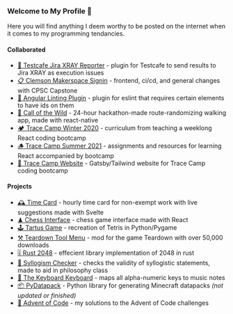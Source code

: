 ### Welcome to My Profile 🦎

Here you will find anything I deem worthy to be posted on the internet when it comes to my programming tendancies.

#### Collaborated

- [🧾 Testcafe Jira XRAY Reporter](https://github.com/Mjtlittle/testcafe-reporter-atc-spec) - plugin for Testcafe to send results to Jira XRAY as execution issues
- [📋 Clemson Makerspace Signin](https://github.com/clemsonMakerspace/unified-makerspace) - frontend, ci/cd, and general changes with CPSC Capstone
- [🧺 Angular Linting Plugin](https://github.com/Mjtlittle/eslint-plugin-clean-testing) - plugin for eslint that requires certain elements to have ids on them
- [🌲 Call of the Wild](https://github.com/Mjtlittle/Call-of-the-Wild) - 24-hour hackathon-made route-randomizing walking app, made with react-native
- [🏕 Trace Camp Winter 2020](https://github.com/jlarmstrongiv/tracecamp-winter-2020) - curriculum from teaching a weeklong React coding bootcamp
- [🪵 Trace Camp Summer 2021](https://github.com/ClemsonTRACE/tracecamp-summer-2021) - assignments and resources for learning React accompanied by bootcamp
- [📌 Trace Camp Website](https://github.com/bekkblando/tracecamp) - Gatsby/Tailwind website for Trace Camp coding bootcamp

#### Projects

- [🕰️ Time Card](https://mjtlittle.github.io/time-card/) - hourly time card for non-exempt work with live suggestions made with Svelte
- [♟ Chess Interface](https://mjtlittle.github.io/react-chess/) - chess game interface made with React
- [🕹 Tartus Game](https://github.com/Mjtlittle/Tartus-Game) - recreation of Tetris in Python/Pygame
- [⚒ Teardown Tool Menu](https://github.com/Mjtlittle/teardown-tool-menu) - mod for the game Teardown with over 50,000 downloads
- [🎚 Rust 2048](https://github.com/Mjtlittle/Rust-2048) - effecient library implementation of 2048 in rust
- [🧩 Syllogism Checker](https://mjtlittle.github.io/Syllogism-Checker/) - checks the validity of syllogistic statements, made to aid in philosophy class
- [🎹 The Keyboard Keyboard](https://mjtlittle.github.io/Keyboard-Keyboard/) - maps all alpha-numeric keys to music notes
- [📦 PyDatapack](https://github.com/Mjtlittle/PyDatapack) - Python library for generating Minecraft datapacks *(not updated or finished)*
- [🎄 Advent of Code](https://github.com/Mjtlittle/Advent-of-Code-2020) - my solutions to the Advent of Code challenges
